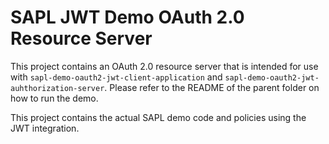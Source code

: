 # SAPL JWT Demo OAuth 2.0 Resource Server

This project contains an OAuth 2.0 resource server that is intended for use with `sapl-demo-oauth2-jwt-client-application` 
and `sapl-demo-oauth2-jwt-auhthorization-server`. Please refer to the README of the parent folder on how to run the demo.

This project contains the actual SAPL demo code and policies using the JWT integration.
